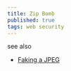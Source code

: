```yaml
---
title: Zip Bomb
published: true
tags: web security
---
```


see also
- [Faking a JPEG](https://news.ycombinator.com/item?id=44537631)

